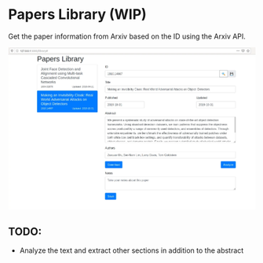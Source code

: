 # Papers Library (WIP) #

Get the paper information from Arxiv based on the ID using the Arxiv API.

![Screenshot](papers_library.webp "Papers Library screenshot")

## TODO: ##

* Analyze the text and extract other sections in addition to the abstract
